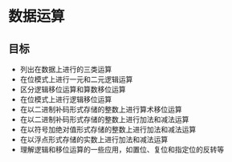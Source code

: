 # 数据运算

## 目标
- 列出在数据上进行的三类运算
- 在位模式上进行一元和二元逻辑运算
- 区分逻辑移位运算和算数移位运算
- 在位模式上进行逻辑移位运算
- 在以二进制补码形式存储的整数上进行算术移位运算
- 在以二进制补码形式存储的整数上进行加法和减法运算
- 在以符号加绝对值形式存储的整数上进行加法和减法运算
- 在以浮点形式存储的实数上进行加法和减法运算
- 理解逻辑和移位运算的一些应用，如置位、复位和指定位的反转等